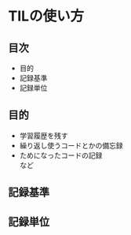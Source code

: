 # TILの使い方
## 目次
- 目的
- 記録基準
- 記録単位

## 目的
- 学習履歴を残す
- 繰り返し使うコードとかの備忘録
- ためになったコードの記録  
など

## 記録基準


## 記録単位
